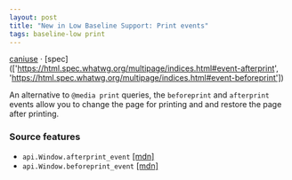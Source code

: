 ```yaml
---
layout: post
title: "New in Low Baseline Support: Print events"
tags: baseline-low print
---
```


[caniuse](https://caniuse.com/?search=print-events) · [spec](['https://html.spec.whatwg.org/multipage/indices.html#event-afterprint', 'https://html.spec.whatwg.org/multipage/indices.html#event-beforeprint'])

An alternative to `@media print` queries, the `beforeprint` and `afterprint` events allow you to change the page for printing and and restore the page after printing.

### Source features

- ``api.Window.afterprint_event`` [[mdn]](https://https://developer.mozilla.org/en-US/search?q=api.Window.afterprint_event)
- ``api.Window.beforeprint_event`` [[mdn]](https://https://developer.mozilla.org/en-US/search?q=api.Window.beforeprint_event)
